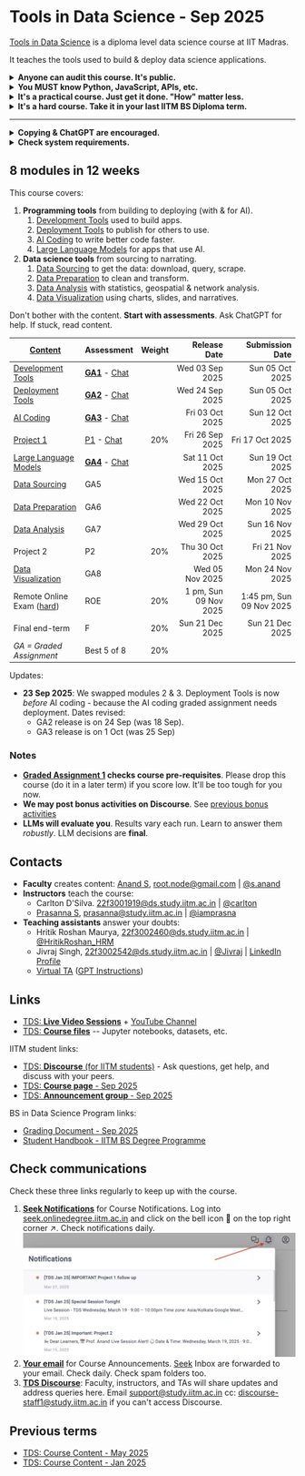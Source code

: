 # Tools in Data Science - Sep 2025

[Tools in Data Science](https://study.iitm.ac.in/ds/course_pages/BSSE2002.html) is a diploma level data science course at IIT Madras.

It teaches the tools used to build & deploy data science applications.

<details>
<summary><strong>Anyone can audit this course. It's public.</strong></summary>

Anyone can access this course content for free and submit assessments.

Those auditing can [use GitHub notifications](https://docs.github.com/en/subscriptions-and-notifications/get-started/configuring-notifications) and watch activity on the [course repository](https://github.com/sanand0/tools-in-data-science-public/).

Enrolled [IITM students](https://study.iitm.ac.in/ds/) can additionally participate in [Discourse](https://discourse.onlinedegree.iitm.ac.in/c/courses/tds-kb/34), get projects evaluated, take the final end-term, and get a certificate.

</details>

<details>
<summary><strong>You MUST know Python, JavaScript, APIs, etc.</strong></summary>

You need a _good_ understanding of Python, JavaScript, HTML, APIs, Excel, ChatGPT, and data science concepts.

Try [Graded Assignment 1][GA1]. Drop it if you score low.

</details>

<details>
<summary><strong>It's a practical course. Just get it done. "How" matter less.</strong></summary>

The course models **real-life**. Unclear problems, messy data, ridiculous deadlines, limited support.

Find your own unique ways of solving the problems. There's no one right approach.

</details>

<details>
<summary><strong>It's a hard course. Take it in your last IITM BS Diploma term.</strong></summary>

It's good for learning, maybe not for grades.

- In Jan 2025, [40% of the batch failed](https://discourse.onlinedegree.iitm.ac.in/t/when-should-i-take-tools-in-data-science/173268).
- [The ROE is intentionally impossible][hard]

Here's students' feedback from past terms:

- It _used_ to be an easy course until 2024.
  [#](https://discourse.onlinedegree.iitm.ac.in/t/difficulty-rating-for-diploma-subjects-based-on-students-opinion/61194)
  [#](https://discourse.onlinedegree.iitm.ac.in/t/difficulty-rating-for-diploma-subjects-2-0-based-on-student-ratings-and-my-experience/85681)
  [#](https://discourse.onlinedegree.iitm.ac.in/t/what-should-i-take-next/44291/6)
- Now it's hard and covers more. Take it in your last semester if possible.
  [#](https://discourse.onlinedegree.iitm.ac.in/t/diploma-course-feedback-t32024-and-course-selection-t12025-thread/160032/45)
  [#](https://discourse.onlinedegree.iitm.ac.in/t/2024-t1-diploma-level-feedback-and-course-selection-for-may-2024-term/127856/60)
  [#](https://discourse.onlinedegree.iitm.ac.in/t/2024-t2-diploma-level-feedback-and-course-selection-for-september-2024-term/144976/62?u=s.anand)
- Plan extra time. It takes more time than typical 3-credit courses.
  [#](https://discourse.onlinedegree.iitm.ac.in/t/concerns-regarding-unfair-grading-practices-for-tds-project-2/160611/11)
  [#](https://discourse.onlinedegree.iitm.ac.in/t/diploma-level-course-combo-suggestion/158460/4)
  [#](https://discourse.onlinedegree.iitm.ac.in/t/diploma-level-course-combo-suggestion/158460/7)
- LLMs grade you -- unpredictably.
  [#](https://discourse.onlinedegree.iitm.ac.in/t/concerns-regarding-unfair-grading-practices-for-tds-project-2/160611/10)
  [#](https://discourse.onlinedegree.iitm.ac.in/t/wrong-marks-in-project-2/160355/9)
- The ROE is hard.
  [#](https://discourse.onlinedegree.iitm.ac.in/t/is-it-fair-to-consider-20-weightage-of-such-exam-which-is-impossible-to-solve-in-given-time-i-e-roe/141413/10)
- [Should you take Tools in Data Science this term?](https://discourse.onlinedegree.iitm.ac.in/t/tools-in-data-science-should-you-take-tools-in-data-science-this-term/186454) (Ans: take it in your **last term**)

**[Take Graded assignment 1](https://exam.sanand.workers.dev/tds-2025-09-ga1) to check if you're ready for this course.** Please drop this course (do it in a later term) if you score low. It'll be too tough for you now.

But the learnings may be worth the effort.

- [May 2025 feedback](feedback-2025-05.md) indicates that students know it's hard -- and still rate the learning high.
- [Jan 2025 course experience](https://discourse.onlinedegree.iitm.ac.in/t/course-experience-and-farewell-post/173247) and farewell post.

</details>

---

<details>
<summary><strong>Copying & ChatGPT are encouraged.</strong></summary>

You _CAN_ copy from friends and LLMs. You can work in groups. You can use the Internet, WhatsApp, ChatGPT, your notes, your friends, your pets...

You can share code. Even in projects, assignments, and exams (except the final in-person end-term exam).

- **Why copy?** Because in real life, there's no time to re-invent the wheel. You'll be working in teams on the shoulders of giants. It's important to learn how to do that well.
- **To learn well, understand** what you're copying. If you're short of time, prioritize.
- **To learn better, share** what you've learnt. Learn from others' feedback.

</details>

<details>
<summary><strong>Check system requirements.</strong></summary>

Check [system-requirements.md](system-requirements.md) for permissions you need, software to install, and websites to access. You may need to speak with your system administrator for access.

</details>

## 8 modules in 12 weeks

This course covers:

1. **Programming tools** from building to deploying (with & for AI).
   1. [Development Tools][M1] used to build apps.
   2. [Deployment Tools][M2] to publish for others to use.
   3. [AI Coding][M3] to write better code faster.
   4. [Large Language Models][M4] for apps that use AI.
2. **Data science tools** from sourcing to narrating.
   1. [Data Sourcing][M5] to get the data: download, query, scrape.
   2. [Data Preparation][M6] to clean and transform.
   3. [Data Analysis][M7] with statistics, geospatial & network analysis.
   4. [Data Visualization][M8] using charts, slides, and narratives.

Don't bother with the content. **Start with assessments**. Ask ChatGPT for help. If stuck, read content.

| [Content][Source]           | Assessment                    | Weight |          Release Date |          Submission Date |
| --------------------------- | ----------------------------- | -----: | --------------------: | -----------------------: |
| [Development Tools][M1]     | [**GA1**][GA1] - [Chat][GA1C] |        |       Wed 03 Sep 2025 |          Sun 05 Oct 2025 |
| [Deployment Tools][M2]      | [**GA2**][GA2] - [Chat][GA2C] |        |       Wed 24 Sep 2025 |          Sun 05 Oct 2025 |
| [AI Coding][M3]             | [**GA3**][GA3] - [Chat][GA3C] |        |       Fri 03 Oct 2025 |          Sun 12 Oct 2025 |
| [Project 1][P1]             | [P1][P1] - [Chat][P1D]        |    20% |       Fri 26 Sep 2025 |          Fri 17 Oct 2025 |
| [Large Language Models][M4] | [**GA4**][GA4] - [Chat][GA4C] |        |       Sat 11 Oct 2025 |          Sun 19 Oct 2025 |
| [Data Sourcing][M5]         | GA5                           |        |       Wed 15 Oct 2025 |          Mon 27 Oct 2025 |
| [Data Preparation][M6]      | GA6                           |        |       Wed 22 Oct 2025 |          Mon 10 Nov 2025 |
| [Data Analysis][M7]         | GA7                           |        |       Wed 29 Oct 2025 |          Sun 16 Nov 2025 |
| Project 2                   | P2                            |    20% |       Thu 30 Oct 2025 |          Fri 21 Nov 2025 |
| [Data Visualization][M8]    | GA8                           |        |       Wed 05 Nov 2025 |          Mon 24 Nov 2025 |
| Remote Online Exam ([hard]) | ROE                           |    20% | 1 pm, Sun 09 Nov 2025 | 1:45 pm, Sun 09 Nov 2025 |
| Final end-term              | F                             |    20% |       Sun 21 Dec 2025 |          Sun 21 Dec 2025 |
| _GA = Graded Assignment_    | Best 5 of 8                   |    20% |                       |

[Source]: https://github.com/sanand0/tools-in-data-science-public/commits
[M1]: development-tools.md
[M2]: deployment-tools.md
[M3]: ai-coding.md
[M4]: large-language-models.md
[M5]: data-sourcing.md
[M6]: data-preparation.md
[M7]: data-analysis.md
[M8]: data-visualization.md
[GA1]: https://exam.sanand.workers.dev/tds-2025-09-ga1
[GA1C]: https://discourse.onlinedegree.iitm.ac.in/t/ga1-development-tools-discussion-thread-tds-sep-2025/186452
[GA2]: https://exam.sanand.workers.dev/tds-2025-09-ga2
[GA2C]: https://discourse.onlinedegree.iitm.ac.in/t/ga2-deployment-tools-discussion-thread-tds-sep-2025/187719
[GA3]: https://exam.sanand.workers.dev/tds-2025-09-ga3
[GA3C]: https://discourse.onlinedegree.iitm.ac.in/t/ga3-ai-coding-discussion-thread-tds-sep-2025/188355
[GA4]: https://exam.sanand.workers.dev/tds-2025-09-ga4
[GA4C]: https://discourse.onlinedegree.iitm.ac.in/t/ga4-large-language-models-discussion-thread-tds-sep-2025/188822
[P1]: project-llm-code-deployment.md
[P1D]: https://discourse.onlinedegree.iitm.ac.in/t/project-1-llm-code-deployement-discussion-thread-tds-sep-2025/188262
[hard]: https://discourse.onlinedegree.iitm.ac.in/t/roe-prep-discussion-thread-tds-may-2025/181581/25

Updates:

- **23 Sep 2025**: We swapped modules 2 & 3. Deployment Tools is now _before_ AI coding - because the AI coding graded assignment needs deployment. Dates revised:
  - GA2 release is on 24 Sep (was 18 Sep).
  - GA3 release is on 1 Oct (was 25 Sep)

### Notes

- **[Graded Assignment 1][GA1] checks course pre-requisites**. Please drop this course (do it in a later term) if you score low. It'll be too tough for you now.
- **We may post bonus activities on Discourse**. See [previous bonus activities](https://discourse.onlinedegree.iitm.ac.in/tags/c/courses/tds-kb/34/bonus-marks)
- **LLMs will evaluate you**. Results vary each run. Learn to answer them _robustly_. LLM decisions are **final**.

## Contacts

- **Faculty** creates content: [Anand S](https://www.linkedin.com/in/sanand0/),
  [root.node@gmail.com](mailto:root.node@gmail.com) |
  [@s.anand](https://discourse.onlinedegree.iitm.ac.in/u/s.anand)
- **Instructors** teach the course:
  - Carlton D'Silva.
    [22f3001919@ds.study.iitm.ac.in](mailto:22f3001919@ds.study.iitm.ac.in) |
    [@carlton](https://discourse.onlinedegree.iitm.ac.in/u/carlton)
  - [Prasanna S](https://www.linkedin.com/in/prasanna-sugumaran-ab980222/),
    [prasanna@study.iitm.ac.in](mailto:prasanna@study.iitm.ac.in) |
    [@iamprasna](https://discourse.onlinedegree.iitm.ac.in/u/iamprasna)
- **Teaching assistants** answer your doubts:
  - Hritik Roshan Maurya,
    [22f3002460@ds.study.iitm.ac.in](mailto:22f3002460@ds.study.iitm.ac.in) |
    [@HritikRoshan_HRM](https://discourse.onlinedegree.iitm.ac.in/u/hritikroshan_hrm)
  - Jivraj Singh,
    [22f3002542@ds.study.iitm.ac.in](mailto:22f3002542@ds.study.iitm.ac.in) |
    [@Jivraj](https://discourse.onlinedegree.iitm.ac.in/u/jivraj) |
    [LinkedIn Profile](https://www.linkedin.com/in/jivraj-singh-shekhawat-92a547269/)
  - [Virtual TA](https://chatgpt.com/g/g-mZqKVxKDx-iitm-tds-teaching-assistant)
    ([GPT Instructions](tds-ta-instructions.md))

## Links

- [TDS: **Live Video Sessions**](live-sessions.md) + [YouTube Channel](https://www.youtube.com/@se-lr5ff)
- [TDS: **Course files**](https://drive.google.com/drive/folders/1FE0YPAxcxMzZdjnp3FopuJCI3A2Vq6fC?usp=drive_link) -- Jupyter notebooks, datasets, etc.

IITM student links:

- [TDS: **Discourse** (for IITM students)](https://discourse.onlinedegree.iitm.ac.in/c/courses/tds-kb/34) - Ask questions, get help, and discuss with your peers.
- [TDS: **Course page** - Sep 2025](https://seek.onlinedegree.iitm.ac.in/courses/ns_25t3_se2002)
- [TDS: **Announcement group** - Sep 2025](https://groups.google.com/a/study.iitm.ac.in/g/25t3_se2002-announce)

BS in Data Science Program links:

- [Grading Document - Sep 2025](https://docs.google.com/document/u/2/d/e/2PACX-1vSBP6TJyZDklGPMyRtTwQc1cWZKOrozsOy5qmBwB8awTFvBbPN33-IxUV2WYupNdlXQOCgKwV9fDQKq/pub)
- [Student Handbook - IITM BS Degree Programme](https://docs.google.com/document/u/2/d/e/2PACX-1vRxGnnDCVAO3KX2CGtMIcJQuDrAasVk2JHbDxkjsGrTP5ShhZK8N6ZSPX89lexKx86QPAUswSzGLsOA/pub)

<!--

- [Back-end for configuring the lessons](https://cb-prod.seek.study.iitm.ac.in/25t1_se2002/)

-->

## Check communications

Check these three links regularly to keep up with the course.

1. **[Seek Notifications](https://seek.onlinedegree.iitm.ac.in/)** for Course Notifications. Log into [seek.onlinedegree.iitm.ac.in](https://seek.onlinedegree.iitm.ac.in/) and click on the bell icon :bell: on the top right corner :arrow_upper_right:. Check notifications daily.
   ![Portal Inbox](images/portal_notifications.webp)
2. **[Your email](https://mail.google.com/)** for Course Announcements. [Seek](https://seek.onlinedegree.iitm.ac.in/) Inbox are forwarded to your email. Check daily. Check spam folders too.
3. **[TDS Discourse](https://discourse.onlinedegree.iitm.ac.in/c/courses/tds-kb/34)**: Faculty, instructors, and TAs will share updates and address queries here. Email [support@study.iitm.ac.in](mailto:support@study.iitm.ac.in) cc: [discourse-staff1@study.iitm.ac.in](mailto:discourse-staff1@study.iitm.ac.in) if you can't access Discourse.

## Previous terms

- [TDS: Course Content - May 2025](2025-05/)
- [TDS: Course Content - Jan 2025](2025-01/)
